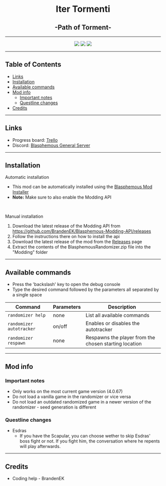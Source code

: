 <p align="center">  
  <!-- <img src="logo.png"> -->
  <h1 align="center">Iter Tormenti</h1>
  <h2 align="center">-Path of Torment-</h2>
</p>

---

<p align="center">
  <img src="https://img.shields.io/github/v/release/NeonPixels/blasphemous.iter-tormenti">
  <img src="https://img.shields.io/github/last-commit/NeonPixels/blasphemous.iter-tormenti?color=important">
  <img src="https://img.shields.io/github/downloads/NeonPixels/blasphemous.iter-tormenti/total?color=success">
</p>

---

## Table of Contents

- [Links](https://github.com/NeonPixels/blasphemous.iter-tormenti#links)
- [Installation](https://github.com/NeonPixels/blasphemous.iter-tormenti#installation)
- [Available commands](https://github.com/NeonPixels/blasphemous.iter-tormenti#available-commands)
- [Mod info](https://github.com/NeonPixels/blasphemous.iter-tormenti#mod-info)
  - [Important notes](https://github.com/NeonPixels/blasphemous.iter-tormenti#important-notes)
  - [Questline changes](https://github.com/NeonPixels/blasphemous.iter-tormenti#questline-changes)
- [Credits](https://github.com/NeonPixels/blasphemous.iter-tormenti#credits)

---

## Links

- Progress board: [Trello](https://trello.com/b/FJ42w6X1/blasphemous-randomizer)
- Discord: [Blasphemous General Server](https://discord.gg/Blasphemous)

---

## Installation

Automatic installation
- This mod can be automatically installed using the [Blasphemous Mod Installer](https://github.com/BrandenEK/Blasphemous-Mod-Installer)<br>
- **Note:** Make sure to also enable the Modding API<br>
<br>

Manual installation
1. Download the latest release of the Modding API from https://github.com/BrandenEK/Blasphemous-Modding-API/releases
2. Follow the instructions there on how to install the api
3. Download the latest release of the mod from the [Releases](https://github.com/NeonPixels/blasphemous.iter-tormenti/releases) page
4. Extract the contents of the BlasphemousRandomizer.zip file into the "Modding" folder

---

## Available commands
- Press the 'backslash' key to open the debug console
- Type the desired command followed by the parameters all separated by a single space

| Command | Parameters | Description |
| ------- | ----------- | ------- |
| `randomizer help` | none | List all available commands |
| `randomizer autotracker` | on/off | Enables or disables the autotracker |
| `randomizer respawn` | none | Respawns the player from the chosen starting location |

---

## Mod info

### Important notes

- Only works on the most current game version (4.0.67)
- Do not load a vanilla game in the randomizer or vice versa
- Do not load an outdated randomized game in a newer version of the randomizer - seed generation is different

### Questline changes

- Esdras
  - If you have the Scapular, you can choose wether to skip Esdras' boss fight or not. If you fight him, the conversation where he repents will play afterwards.

---

## Credits

- Coding help - BrandenEK

